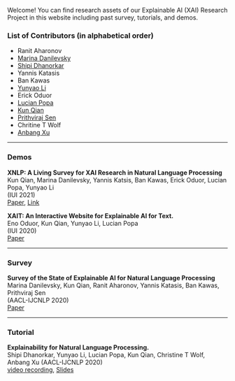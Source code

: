 Welcome! You can find research assets of our Explainable AI (XAI) Research Project in this website including past survey, tutorials, and demos.

### List of Contributors (in alphabetical order)
- Ranit Aharonov 
- [Marina Danilevsky](https://researcher.watson.ibm.com/researcher/view.php?person=us-mdanile)
- [Shipi Dhanorkar](https://www.shipidhanorkar.com/)
- Yannis Katasis
- Ban Kawas
- [Yunyao Li](https://researcher.watson.ibm.com/researcher/view.php?person=us-yunyaoli)
- Erick Oduor
- [Lucian Popa](https://researcher.watson.ibm.com/researcher/view.php?person=us-lpopa)
- [Kun Qian](https://kunqian-58.github.io/kunqian/)
- [Prithviraj Sen](https://researcher.watson.ibm.com/researcher/view.php?person=us-senp)
- Chritine T Wolf
- [Anbang Xu](https://researcher.watson.ibm.com/researcher/view.php?person=us-anbangxu)


----

### Demos
**XNLP: A Living Survey for XAI Research in Natural Language Processing** <br/>
Kun Qian, Marina Danilevsky, Yannis Katsis, Ban Kawas, Erick Oduor, Lucian Popa, Yunyao Li <br/>
(IUI 2021) <br/>
[Paper](https://dl.acm.org/doi/abs/10.1145/3397482.3450728), [Link](https://xainlp2020.github.io/xainlp/)

**XAIT: An Interactive Website for Explainable AI for Text.** <br/>
Eno Oduor, Kun Qian, Yunyao Li, Lucian Popa <br/>
(IUI 2020) <br/>
[Paper](https://dl.acm.org/doi/abs/10.1145/3379336.3381468)

----

### Survey
**Survey of the State of Explainable AI for Natural Language Processing** <br/>
Marina Danilevsky, Kun Qian, Ranit Aharonov, Yannis Katasis, Ban Kawas, Prithviraj Sen <br/>
(AACL-IJCNLP 2020) <br/>
[Paper](https://www.aclweb.org/anthology/2020.aacl-main.46/)



----
### Tutorial
**Explainability for Natural Language Processing.**<br/>
Shipi Dhanorkar, Yunyao Li, Lucian Popa, Kun Qian, Christine T Wolf, Anbang Xu
(AACL-IJCNLP 2020) <br/>
[video recording](https://www.youtube.com/watch?v=3tnrGe_JA0s), [Slides](https://www2.slideshare.net/YunyaoLi/explainability-for-natural-language-processing)


